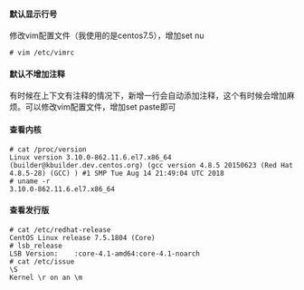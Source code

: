 #### 默认显示行号

修改vim配置文件（我使用的是centos7.5），增加set nu

```
# vim /etc/vimrc 
```

#### 默认不增加注释

有时候在上下文有注释的情况下，新增一行会自动添加注释，这个有时候会增加麻烦。可以修改vim配置文件，增加set paste即可

#### 查看内核

```
# cat /proc/version 
Linux version 3.10.0-862.11.6.el7.x86_64 (builder@kbuilder.dev.centos.org) (gcc version 4.8.5 20150623 (Red Hat 4.8.5-28) (GCC) ) #1 SMP Tue Aug 14 21:49:04 UTC 2018
# uname -r
3.10.0-862.11.6.el7.x86_64
```

#### 查看发行版

```
# cat /etc/redhat-release 
CentOS Linux release 7.5.1804 (Core) 
# lsb_release 
LSB Version:	:core-4.1-amd64:core-4.1-noarch
# cat /etc/issue
\S
Kernel \r on an \m
```

